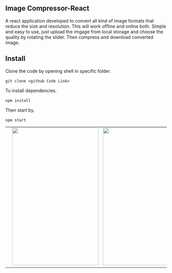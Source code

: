 ## Image Compressor-React

A react application developed to convert all kind of image formats that reduce the size and resolution. This will work offline and online both. Simple and easy to use, just upload the imgage from local storage and choose the quality by rotating the slider. Then compress and download converted image.

## Install

Clone the code by opening shell in specific folder.

```shell
git clone <github Code Link>
```

To install dependencies.

```shell
npm install
```

Then start by.

```shell
npm start
```

<table>
  <tr>
    <td><img src="demo1.PNG" width=270 height=430></td>
 <td><img src="https://github.com/DeepakSinghParmar/DPlayer/blob/master/screenshot/2.jpeg?raw=true" width=270 height=430></td>
<td><img src="https://github.com/DeepakSinghParmar/DPlayer/blob/master/screenshot/3.jpeg?raw=true" width=270 height=430></td>
<td><img src="https://github.com/DeepakSinghParmar/DPlayer/blob/master/screenshot/4.jpeg?raw=true" width=270 height=430></td>
  </tr>
 </table>

